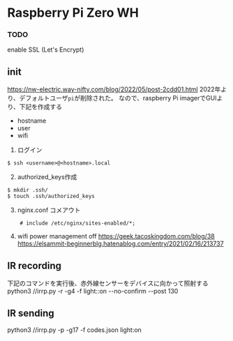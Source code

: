 # Raspberry Pi Zero WH

### TODO
enable SSL (Let's Encrypt) 

## init
https://nw-electric.way-nifty.com/blog/2022/05/post-2cdd01.html
2022年より、デフォルトユーザ`pi`が削除された。
なので、raspberry Pi imagerでGUIより、下記を作成する
- hostname
- user
- wifi


1. ログイン
```
$ ssh <username>@<hostname>.local
```

2. authorized_keys作成
```
$ mkdir .ssh/
$ touch .ssh/authorized_keys
```

3. nginx.conf 
コメアウト
```
	# include /etc/nginx/sites-enabled/*;
```

4. wifi power management off
https://geek.tacoskingdom.com/blog/38
https://elsammit-beginnerblg.hatenablog.com/entry/2021/02/16/213737



## IR recording
下記のコマンドを実行後、赤外線センサーをデバイスに向かって照射する
python3 /<Path>/irrp.py -r -g4 -f <FilePath> light::on --no-confirm --post 130

## IR sending
python3 /<Path>/irrp.py -p -g17 -f codes.json light:on